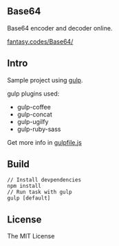Base64
---

Base64 encoder and decoder online.

[fantasy.codes/Base64/](http://fantasy.codes/Base64/)

## Intro

Sample project using [gulp](http://gulpjs.com/).

gulp plugins used:

- gulp-coffee
- gulp-concat
- gulp-ugilfy
- gulp-ruby-sass

Get more info in [gulpfile.js](gulpfile.js)

## Build

```
// Install devpendencies
npm install
// Run task with gulp
gulp [default]
```

## License

The MIT License